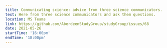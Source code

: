 ```yaml
---
title: Communicating science: advice from three science communicators.
text: Here from three science communicators and ask them questions.
location: MS Teams
link: https://github.com/AberdeenStudyGroup/studyGroup/issues/68
date: 2021-05-26
startTime: '16:00pm'
endTime: '18:00pm'
---
```

